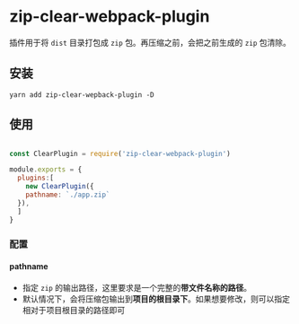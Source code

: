 # zip-clear-webpack-plugin

插件用于将 `dist` 目录打包成 `zip` 包。再压缩之前，会把之前生成的 `zip` 包清除。

## 安装

`yarn add zip-clear-wepback-plugin -D`


## 使用

```javascript

const ClearPlugin = require('zip-clear-webpack-plugin')

module.exports = {
  plugins:[
    new ClearPlugin({
    pathname: `./app.zip`
  }),
  ]
}


```

### 配置

#### pathname

- 指定 `zip` 的输出路径，这里要求是一个完整的**带文件名称的路径**。
- 默认情况下，会将压缩包输出到**项目的根目录下**。如果想要修改，则可以指定相对于项目根目录的路径即可
